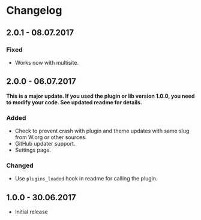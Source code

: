 # Changelog

## 2.0.1 - 08.07.2017

### Fixed

* Works now with multisite.

## 2.0.0 - 06.07.2017

**This is a major update. If you used the plugin or lib version 1.0.0, you need to modify your code. See
updated readme for details.**

### Added

* Check to prevent crash with plugin and theme updates with same slug from W.org or other sources.
* GitHub updater support.
* Settings page. 

### Changed

* Use `plugins_loaded` hook in readme for calling the plugin.

## 1.0.0 - 30.06.2017
* Initial release
